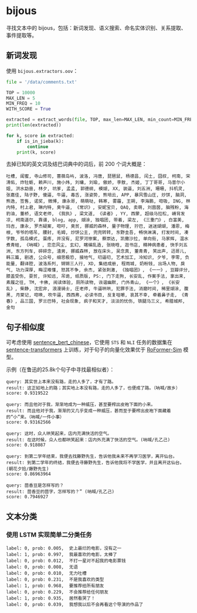 # bijous

寻找文本中的 bijous，包括：新词发现、语义搜索、命名实体识别、关系提取、事件提取等。

## 新词发现

使用 `bijous.extractors.oov`：

```python
file = '/data/comments.txt'

TOP = 10000
MAX_LEN = 5
MIN_FREQ = 10
WITH_SCORE = True

extracted = extract_words(file, TOP, max_len=MAX_LEN, min_count=MIN_FREQ, with_score=WITH_SCORE)
print(len(extracted))

for k, score in extracted:
    if is_in_jieba(k):
        continue
    print(k, score)
```

去掉已知的英文词及结巴词典中的词后，前 200 个词大概是：

```吐槽, 闺蜜, 寺山修司, 蔷薇岛屿, 波洛, 冯唐, 琵琶鼠, 杨德昌, 闰土, 囧叔, 柯南, 宋清佑, 炸牡蛎, 赖声川, 施小炜, 刘墉, 刘瑜, 傲娇, 李敖, 杰姬, 丁丁哥哥, 马普尔小姐, 洪水勐兽, 林夕, 坑爹, 孟孟, 郭德纲, 模煳, XX, 装逼, 刘五洲, 珊珊, 抖机灵, 张嘉佳, 陆子野, 傻逼, 牛逼, 毒舌, 涨姿势, 熊培云, APP, 暴风雪山庄, 炒饼, 脑洞, 熊逸, 签售, 诺奖, 微博, 康永哥, 萌萌哒, 韩寒, 雾霾, 王朔, 李海鹏, 唿吸, ING, 林内特, 村上君, 琳内特, 臭牛逼, 《常识》, 安妮宝贝, QAQ, 卖萌, 刘茵茵, 脑残粉, 海豹油, 董桥, 语文老师, 《我执》, 梁文道, 《读者》, YY, 西蒙, 超级马拉松, 嵴背发凉, 柯南道尔, 靠谱, blog, app, 煳涂, 独唱团, 带着, 梁左, 《三重门》, 白富美, 玛吉, 康永, 罗杰疑案, 唿吁, 臭贫, 挪威的森林, 量子物理, 拧巴, 迷迷煳煳, 潘恩, 梅根, 爷爷的塔吊, 腰封, 毛姆, 炒饼公主, 兜兜转转, 东野圭吾, 畅快淋漓, 打发时间, 凑字数, 孤岛模式, 蛋疼, 并没有, 尼罗河惨案, 蔡崇达, 凯撒沙拉, 单向街, 马家辉, 温水煮青蛙, 《呐喊》, 恋恋风尘, 玄幻, 瞎编乱造, 张晓晗, 逛书店, 精神病患者, 快手刘五洲, 东方列车, 碎碎念, 渣男, 挪威森林, 放在床头, 吴念真, 董青青, 笑出声, 迅哥儿, 韩三篇, 剧透, 公众号, 细思极恐, 接地气, 叨逼叨, 艺术加工, 冷知识, 夕爷, 李零, 负能量, 翻译腔, 波洛系列, 锵锵三人行, XD, 集结成册, 程雨城, 奶粉钱, 出场人物, 戾气, 功力深厚, 晦涩难懂, 怒其不争, 余杰, 紧张刺激, 《独唱团》, 《一一》, 豆瓣评分, 膝盖受伤, 耍贫, 许知远, 吊诡, 纸质版, PS:, 门下走狗, 长安乱, 作案手法, 拿出来, 素履之往, TM, 卡佛, 阅读体验, 厕所读物, 诙谐幽默, 门外青山, 《一个》, 《长安乱》, 柴静, 沈宏非, 浪漫骑士, 庄老师, 牛逼哄哄, 犯罪手法, 消磨时间, 稀里煳涂, 腹黑, 月棠记, 唿唤, 吹牛逼, 西西弗, 必读书目, 反复咀嚼, 哀其不幸, 牵着鼻子走, 《青春》, 品三国, 罗兰巴特, 社会现象, 疯子和天才, 淡淡的忧伤, 铁腿马三义, 希腊城邦, 金句```

## 句子相似度

可考虑使用 [sentence_bert_chinese](https://github.com/renmada/sentence_bert_chinese)，它使用 `STS` 和 `NLI` 任务的数据集在 [sentence-transformers](https://github.com/UKPLab/sentence-transformers) 上训练，对于句子的向量化效果优于 [RoFormer-Sim](https://kexue.fm/archives/8454) 模型。

示例（在鲁迅的25.8k个句子中寻找最相似者）：

```text
query: 其实世上本来没有路，走的人多了，才有了路。
result: 这正如地上的路；其实地上本没有路，走的人多了，也便成了路。（呐喊/故乡）
score: 0.9319522

query: 而且他对于我，渐渐地成为一种威压，甚至要榨出皮袍下面的小来。
result: 而且他对于我，渐渐的又几乎变成一种威压，甚而至于要榨出皮袍下面藏着的“小”来。（呐喊/一件小事）
score: 0.93162566

query: 这时，众人哄笑起来，店内充满快活的空气。
result: 在这时候，众人也都哄笑起来：店内外充满了快活的空气。(呐喊/孔乙己)
score: 0.918087

query: 到第二学年结束，我便去找藤野先生，告诉他我未来不再学习医学，离开仙台。
result: 到第二学年的终结，我便去寻藤野先生，告诉他我将不学医学，并且离开这仙台。(朝花夕拾/藤野先生)
score: 0.86963964

query: 茴香豆是怎样写的？
result: 茴香豆的茴字，怎样写的？” (呐喊/孔乙己)
score: 0.7946927
```
## 文本分类

### 使用 LSTM 实现简单二分类任务

```
label: 0, prob: 0.005,  史上最烂的电影，没有之一
label: 1, prob: 0.997,  我最喜欢的电影，太棒了
label: 0, prob: 0.012,  不打一星对不起我的电影票钱
label: 0, prob: 0.008,  无语
label: 0, prob: 0.010,  无力吐槽
label: 0, prob: 0.231,  不是我喜欢的类型
label: 1, prob: 0.968,  要推荐给所有朋友
label: 0, prob: 0.229,  不会推荐给任何朋友
label: 1, prob: 0.935,  居然看哭了！
label: 0, prob: 0.039,  我想我以后不会再看这个导演的作品了
```

